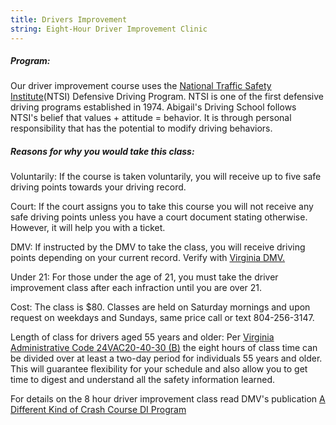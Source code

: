 ```yaml
---
title: Drivers Improvement
string: Eight-Hour Driver Improvement Clinic
---
```

##### Program:

Our driver improvement course uses the [National Traffic Safety Institute](https://ntsi.com/about-ntsi/)(NTSI) Defensive Driving Program. NTSI is one of the first defensive driving programs established in 1974. Abigail's Driving School follows NTSI's belief that values + attitude = behavior. It is through personal responsibility that has the potential to modify driving behaviors.

##### Reasons for why you would take this class:

Voluntarily: If the course is taken voluntarily, you will receive up to five safe driving points towards your driving record.

Court: If the court assigns you to take this course you will not receive any safe driving points unless you have a court document stating otherwise. However, it will help you with a ticket.

DMV: If instructed by the DMV to take the class, you will receive driving points depending on your current record. Verify with [Virginia DMV.](https://www.dmv.virginia.gov/#/)

Under 21: For those under the age of 21, you must take the driver improvement class after each infraction until you are over 21.

Cost: The class is $80. Classes are held on Saturday mornings and upon request on weekdays and Sundays, same price call or text 804-256-3147.

Length of class for drivers aged 55 years and older: Per [Virginia Administrative Code 24VAC20-40-30 (B)](http://law.lis.virginia.gov/admincode/title24/agency20/chapter40/section30/) the eight hours of class time can be divided over at least a two-day period for individuals 55 years and older. This will guarantee flexibility for your schedule and also allow you to get time to digest and understand all the safety information learned.

For details on the 8 hour driver improvement class read DMV's publication [A Different Kind of Crash Course DI Program](http://www.dmv.state.va.us/webdoc/pdf/dmv114.pdf)